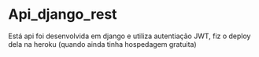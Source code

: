 # Api_django_rest

Está api foi desenvolvida em django e utiliza autentiação JWT, fiz o deploy dela na heroku (quando ainda tinha hospedagem gratuita)
